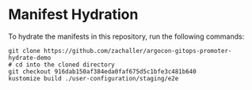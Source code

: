 # Manifest Hydration

To hydrate the manifests in this repository, run the following commands:

```shell
git clone https://github.com/zachaller/argocon-gitops-promoter-hydrate-demo
# cd into the cloned directory
git checkout 916dab150af384eda0faf675d5c1bfe3c481b640
kustomize build ./user-configuration/staging/e2e
```
